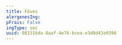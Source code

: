 ```yaml
---
title: Fêves
alergenesIng:
pFrais: False
ingType: sec
uuid: 083316da-8aaf-4e76-bcea-e3d0d43a9390
---
```

